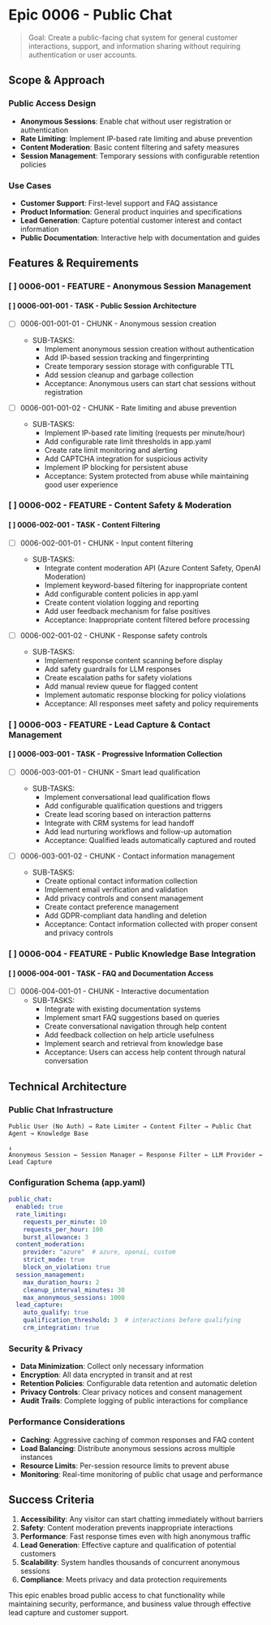 <!--
Copyright (c) 2025 Ape4, Inc. All rights reserved.
Unauthorized copying of this file is strictly prohibited.
-->

# Epic 0006 - Public Chat

> Goal: Create a public-facing chat system for general customer interactions, support, and information sharing without requiring authentication or user accounts.

## Scope & Approach

### Public Access Design
- **Anonymous Sessions**: Enable chat without user registration or authentication
- **Rate Limiting**: Implement IP-based rate limiting and abuse prevention
- **Content Moderation**: Basic content filtering and safety measures
- **Session Management**: Temporary sessions with configurable retention policies

### Use Cases
- **Customer Support**: First-level support and FAQ assistance
- **Product Information**: General product inquiries and specifications
- **Lead Generation**: Capture potential customer interest and contact information
- **Public Documentation**: Interactive help with documentation and guides

## Features & Requirements

### [ ] 0006-001 - FEATURE - Anonymous Session Management

#### [ ] 0006-001-001 - TASK - Public Session Architecture
- [ ] 0006-001-001-01 - CHUNK - Anonymous session creation
  - SUB-TASKS:
    - Implement anonymous session creation without authentication
    - Add IP-based session tracking and fingerprinting
    - Create temporary session storage with configurable TTL
    - Add session cleanup and garbage collection
    - Acceptance: Anonymous users can start chat sessions without registration

- [ ] 0006-001-001-02 - CHUNK - Rate limiting and abuse prevention
  - SUB-TASKS:
    - Implement IP-based rate limiting (requests per minute/hour)
    - Add configurable rate limit thresholds in app.yaml
    - Create rate limit monitoring and alerting
    - Add CAPTCHA integration for suspicious activity
    - Implement IP blocking for persistent abuse
    - Acceptance: System protected from abuse while maintaining good user experience

### [ ] 0006-002 - FEATURE - Content Safety & Moderation

#### [ ] 0006-002-001 - TASK - Content Filtering
- [ ] 0006-002-001-01 - CHUNK - Input content filtering
  - SUB-TASKS:
    - Integrate content moderation API (Azure Content Safety, OpenAI Moderation)
    - Implement keyword-based filtering for inappropriate content
    - Add configurable content policies in app.yaml
    - Create content violation logging and reporting
    - Add user feedback mechanism for false positives
    - Acceptance: Inappropriate content filtered before processing

- [ ] 0006-002-001-02 - CHUNK - Response safety controls
  - SUB-TASKS:
    - Implement response content scanning before display
    - Add safety guardrails for LLM responses
    - Create escalation paths for safety violations
    - Add manual review queue for flagged content
    - Implement automatic response blocking for policy violations
    - Acceptance: All responses meet safety and policy requirements

### [ ] 0006-003 - FEATURE - Lead Capture & Contact Management

#### [ ] 0006-003-001 - TASK - Progressive Information Collection
- [ ] 0006-003-001-01 - CHUNK - Smart lead qualification
  - SUB-TASKS:
    - Implement conversational lead qualification flows
    - Add configurable qualification questions and triggers
    - Create lead scoring based on interaction patterns
    - Integrate with CRM systems for lead handoff
    - Add lead nurturing workflows and follow-up automation
    - Acceptance: Qualified leads automatically captured and routed

- [ ] 0006-003-001-02 - CHUNK - Contact information management
  - SUB-TASKS:
    - Create optional contact information collection
    - Implement email verification and validation
    - Add privacy controls and consent management
    - Create contact preference management
    - Add GDPR-compliant data handling and deletion
    - Acceptance: Contact information collected with proper consent and privacy controls

### [ ] 0006-004 - FEATURE - Public Knowledge Base Integration

#### [ ] 0006-004-001 - TASK - FAQ and Documentation Access
- [ ] 0006-004-001-01 - CHUNK - Interactive documentation
  - SUB-TASKS:
    - Integrate with existing documentation systems
    - Implement smart FAQ suggestions based on queries
    - Create conversational navigation through help content
    - Add feedback collection on help article usefulness
    - Implement search and retrieval from knowledge base
    - Acceptance: Users can access help content through natural conversation

## Technical Architecture

### Public Chat Infrastructure
```
Public User (No Auth) → Rate Limiter → Content Filter → Public Chat Agent → Knowledge Base
                                                                        ↓
Anonymous Session ← Session Manager ← Response Filter ← LLM Provider ← Lead Capture
```

### Configuration Schema (app.yaml)
```yaml
public_chat:
  enabled: true
  rate_limiting:
    requests_per_minute: 10
    requests_per_hour: 100
    burst_allowance: 3
  content_moderation:
    provider: "azure"  # azure, openai, custom
    strict_mode: true
    block_on_violation: true
  session_management:
    max_duration_hours: 2
    cleanup_interval_minutes: 30
    max_anonymous_sessions: 1000
  lead_capture:
    auto_qualify: true
    qualification_threshold: 3  # interactions before qualifying
    crm_integration: true
```

### Security & Privacy
- **Data Minimization**: Collect only necessary information
- **Encryption**: All data encrypted in transit and at rest
- **Retention Policies**: Configurable data retention and automatic deletion
- **Privacy Controls**: Clear privacy notices and consent management
- **Audit Trails**: Complete logging of public interactions for compliance

### Performance Considerations
- **Caching**: Aggressive caching of common responses and FAQ content
- **Load Balancing**: Distribute anonymous sessions across multiple instances
- **Resource Limits**: Per-session resource limits to prevent abuse
- **Monitoring**: Real-time monitoring of public chat usage and performance

## Success Criteria
1. **Accessibility**: Any visitor can start chatting immediately without barriers
2. **Safety**: Content moderation prevents inappropriate interactions
3. **Performance**: Fast response times even with high anonymous traffic
4. **Lead Generation**: Effective capture and qualification of potential customers
5. **Scalability**: System handles thousands of concurrent anonymous sessions
6. **Compliance**: Meets privacy and data protection requirements

This epic enables broad public access to chat functionality while maintaining security, performance, and business value through effective lead capture and customer support.
